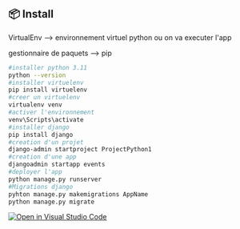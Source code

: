 ## 📦 Install
VirtualEnv --> environnement virtuel python ou on va executer l'app

gestionnaire de paquets --> pip 

```bash
#installer python 3.11 
python --version
#installer virtuelenv
pip install virtuelenv
#creer un virtuelenv 
virtualenv venv
#activer l'environnement
venv\Scripts\activate
#installer django
pip install django
#creation d'un projet
django-admin startproject ProjectPython1
#creation d'une app 
djangoadmin startapp events 
#deployer l'app 
python manage.py runserver
#Migrations django 
pyhton manage.py makemigrations AppName
python manage.py migrate
```
[![Open in Visual Studio Code](https://classroom.github.com/assets/open-in-vscode-c66648af7eb3fe8bc4f294546bfd86ef473780cde1dea487d3c4ff354943c9ae.svg)](https://classroom.github.com/online_ide?assignment_repo_id=9939891&assignment_repo_type=AssignmentRepo)
